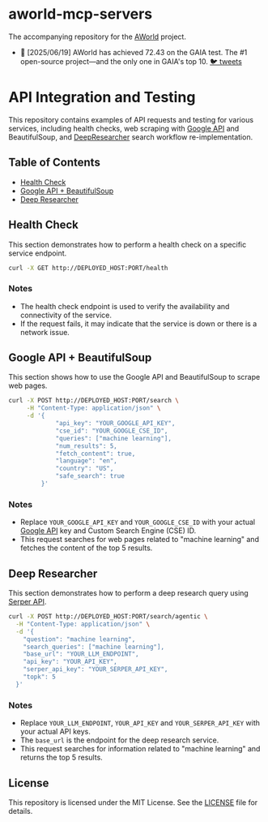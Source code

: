 # aworld-mcp-servers
The accompanying repository for the [AWorld](https://github.com/inclusionAI/AWorld) project.

- 🦩 [2025/06/19] AWorld has achieved 72.43 on the GAIA test. The #1 open-source project—and the only one in GAIA's top 10. [🐦 tweets]((https://x.com/gujinjie/status/1938265242955305319))

# API Integration and Testing

This repository contains examples of API requests and testing for various services, including health checks, web scraping with [Google API](https://developers.google.com/custom-search/v1/introduction) and BeautifulSoup, and [DeepResearcher](https://github.com/GAIR-NLP/DeepResearcher) search workflow re-implementation.

## Table of Contents
- [Health Check](#health-check)
- [Google API + BeautifulSoup](#google-api--beautifulsoup)
- [Deep Researcher](#deep-researcher)

## Health Check
This section demonstrates how to perform a health check on a specific service endpoint.

```bash
curl -X GET http://DEPLOYED_HOST:PORT/health
```

### Notes
- The health check endpoint is used to verify the availability and connectivity of the service.
- If the request fails, it may indicate that the service is down or there is a network issue.

## Google API + BeautifulSoup
This section shows how to use the Google API and BeautifulSoup to scrape web pages.

```bash
curl -X POST http://DEPLOYED_HOST:PORT/search \
     -H "Content-Type: application/json" \
     -d '{
             "api_key": "YOUR_GOOGLE_API_KEY",
             "cse_id": "YOUR_GOOGLE_CSE_ID",
             "queries": ["machine learning"],
             "num_results": 5,
             "fetch_content": true,
             "language": "en",
             "country": "US",
             "safe_search": true
         }'
```

### Notes
- Replace `YOUR_GOOGLE_API_KEY` and `YOUR_GOOGLE_CSE_ID` with your actual [Google API](https://developers.google.com/custom-search/v1/introduction) key and Custom Search Engine (CSE) ID.
- This request searches for web pages related to "machine learning" and fetches the content of the top 5 results.

## Deep Researcher
This section demonstrates how to perform a deep research query using [Serper API](https://serper.dev).

```bash
curl -X POST http://DEPLOYED_HOST:PORT/search/agentic \
  -H "Content-Type: application/json" \
  -d '{
    "question": "machine learning",
    "search_queries": ["machine learning"],
    "base_url": "YOUR_LLM_ENDPOINT",
    "api_key": "YOUR_API_KEY",
    "serper_api_key": "YOUR_SERPER_API_KEY",
    "topk": 5
  }'
```

### Notes
- Replace `YOUR_LLM_ENDPOINT`, `YOUR_API_KEY` and `YOUR_SERPER_API_KEY` with your actual API keys.
- The `base_url` is the endpoint for the deep research service.
- This request searches for information related to "machine learning" and returns the top 5 results.

## License
This repository is licensed under the MIT License. See the [LICENSE](LICENSE) file for details.